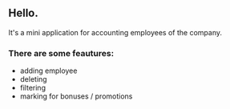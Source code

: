 ## Hello. 
It's a mini application for accounting employees of the company.
### There are some feautures:
- adding employee
- deleting 
- filtering
- marking for bonuses / promotions
